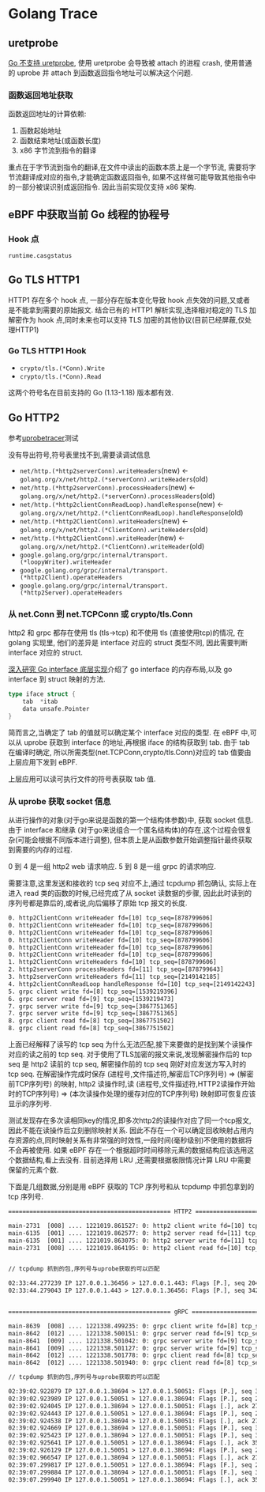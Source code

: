 # Golang Trace

## uretprobe

[Go 不支持 uretprobe](https://github.com/golang/go/issues/22008),
使用 uretprobe 会导致被 attach 的进程 crash,
使用普通的 uprobe 并 attach 到函数返回指令地址可以解决这个问题.

### 函数返回地址获取

函数返回地址的计算依赖:

1. 函数起始地址
2. 函数结束地址(或函数长度)
3. x86 字节流到指令的翻译

重点在于字节流到指令的翻译,在文件中读出的函数本质上是一个字节流,
需要将字节流翻译成对应的指令,才能确定函数返回指令,
如果不这样做可能导致其他指令中的一部分被误识别成返回指令.
因此当前实现仅支持 x86 架构.

## eBPF 中获取当前 Go 线程的协程号

### Hook 点

`runtime.casgstatus`

## Go TLS HTTP1

HTTP1 存在多个 hook 点, 一部分存在版本变化导致 hook 点失效的问题,又或者是不能拿到需要的原始报文.
结合已有的 HTTP1 解析实现,选择相对稳定的 TLS 加解密作为 hook 点,同时未来也可以支持 TLS 加密的其他协议(目前已经屏蔽,仅处理HTTP1)

### Go TLS HTTP1 Hook

* `crypto/tls.(*Conn).Write`
* `crypto/tls.(*Conn).Read`

这两个符号名在目前支持的 Go (1.13-1.18) 版本都有效.

## Go HTTP2

参考[uprobetracer](https://01.org/linuxgraphics/gfx-docs/drm/trace/uprobetracer.html)测试

没有导出符号,符号表里找不到,需要读调试信息

* `net/http.(*http2serverConn).writeHeaders`(new) <- `golang.org/x/net/http2.(*serverConn).writeHeaders`(old)
* `net/http.(*http2serverConn).processHeaders`(new) <- `golang.org/x/net/http2.(*serverConn).processHeaders`(old)
* `net/http.(*http2clientConnReadLoop).handleResponse`(new) <- `golang.org/x/net/http2.(*clientConnReadLoop).handleResponse`(old)
* `net/http.(*http2ClientConn).writeHeaders`(new) <- `golang.org/x/net/http2.(*ClientConn).writeHeaders`(old)
* `net/http.(*http2ClientConn).writeHeader`(new) <- `golang.org/x/net/http2.(*ClientConn).writeHeader`(old)
* `google.golang.org/grpc/internal/transport.(*loopyWriter).writeHeader`
* `google.golang.org/grpc/internal/transport.(*http2Client).operateHeaders`
* `google.golang.org/grpc/internal/transport.(*http2Server).operateHeaders`

### 从 net.Conn 到 net.TCPConn 或 crypto/tls.Conn

http2 和 grpc 都存在使用 tls (tls->tcp) 和不使用 tls (直接使用tcp)的情况,
在 golang 实现里, 他们的差异是 interface 对应的 struct 类型不同, 因此需要判断 interface 对应的 struct.

[深入研究 Go interface 底层实现](https://halfrost.com/go_interface/)介绍了 go interface 的内存布局,以及 go interface 到 struct 映射的方法.

```go
type iface struct {
	tab  *itab
	data unsafe.Pointer
}
```

简而言之,当确定了 tab 的值就可以确定某个 interface 对应的类型.
在 eBPF 中,可以从 uprobe 获取到 interface 的地址,再根据 iface 的结构获取到 tab.
由于 tab 在编译时确定, 所以所需类型(net.TCPConn,crypto/tls.Conn)对应的 tab 值要由上层应用下发到 eBPF.

上层应用可以读可执行文件的符号表获取 tab 值.

### 从 uprobe 获取 socket 信息

从进行操作的对象(对于go来说是函数的第一个结构体参数)中, 获取 socket 信息.
由于 interface 和继承 (对于go来说组合一个匿名结构体)的存在,这个过程会很复杂(可能会根据不同版本进行调整),
但本质上是从函数参数开始调整指针最终获取到需要的内存的过程.

0 到 4 是一组 http2 web 请求响应.
5 到 8 是一组 grpc 的请求响应.

需要注意,这里发送和接收的 tcp seq 对应不上,通过 tcpdump 抓包确认,
实际上在进入 read 类的函数的时候,已经完成了从 socket 读数据的步骤,
因此此时读到的序列号都是靠后的,或者说,向后偏移了原始 tcp 报文的长度.

```txt
0. http2ClientConn writeHeader fd=[10] tcp_seq=[878799606]
0. http2ClientConn writeHeader fd=[10] tcp_seq=[878799606]
0. http2ClientConn writeHeader fd=[10] tcp_seq=[878799606]
0. http2ClientConn writeHeader fd=[10] tcp_seq=[878799606]
0. http2ClientConn writeHeader fd=[10] tcp_seq=[878799606]
0. http2ClientConn writeHeader fd=[10] tcp_seq=[878799606]
1. http2ClientConn writeHeaders fd=[10] tcp_seq=[878799606]
2. http2serverConn processHeaders fd=[11] tcp_seq=[878799643]
3. http2serverConn writeHeaders fd=[11] tcp_seq=[2149142185]
4. http2clientConnReadLoop handleResponse fd=[10] tcp_seq=[2149142243]
5. grpc client write fd=[8] tcp_seq=[1539219396]
6. grpc server read fd=[9] tcp_seq=[1539219473]
7. grpc server write fd=[9] tcp_seq=[3867751365]
7. grpc server write fd=[9] tcp_seq=[3867751365]
8. grpc client read fd=[8] tcp_seq=[3867751502]
8. grpc client read fd=[8] tcp_seq=[3867751502]
```

上面已经解释了读写的 tcp seq 为什么无法匹配,接下来要做的是找到某个读操作对应的读之前的 tcp seq.
对于使用了TLS加密的报文来说,发现解密操作后的 tcp seq 是 http2 读前的 tcp seq,
解密操作前的 tcp seq 刚好对应发送方写入时的 tcp seq.
在解密操作完成时保存 (进程号,文件描述符,解密后TCP序列号) => (解密前TCP序列号) 的映射,
http2 读操作时,读 (进程号,文件描述符,HTTP2读操作开始时的TCP序列号) => (本次读操作处理的缓存对应的TCP序列号) 映射即可恢复应该显示的序列号.

测试发现存在多次读相同key的情况,即多次http2的读操作对应了同一个tcp报文,因此不能在读操作后立刻删除映射关系.
因此不存在一个可以确定回收映射占用内存资源的点,同时映射关系有非常强的时效性,一段时间(毫秒级别)不使用的数据将不会再被使用.
如果 eBPF 存在一个根据超时时间移除元素的数据结构应该选用这个数据结构,看上去没有.
目前选择用 LRU ,还需要根据极限情况计算 LRU 中需要保留的元素个数.

下面是几组数据,分别是用 eBPF 获取的 TCP 序列号和从 tcpdump 中抓包拿到的 tcp 序列号.

```txt
============================================== HTTP2 ===========================================

main-2731  [008] .... 1221019.861527: 0: http2 client write fd=[10] tcp_seq=[2046342762] // 这里有多条类似的日志,在发送tcp报文前多次写header
main-6135  [001] .... 1221019.862577: 0: http2 server read fd=[11] tcp_seq=[2046342762]
main-6135  [001] .... 1221019.863075: 0: http2 server write fd=[11] tcp_seq=[3424589742]
main-2731  [008] .... 1221019.864195: 0: http2 client read fd=[10] tcp_seq=[3424589742]


// tcpdump 抓到的包,序列号与uprobe获取的可以匹配

02:33:44.277239 IP 127.0.0.1.36456 > 127.0.0.1.443: Flags [P.], seq 2046342762:2046342843, ack 3424589742, win 1365, options [nop,nop,TS val 1461294619 ecr 1461284613], length 81
02:33:44.279043 IP 127.0.0.1.443 > 127.0.0.1.36456: Flags [P.], seq 3424589742:3424589800, ack 2046342843, win 350, options [nop,nop,TS val 1461294621 ecr 1461294619], length 58


============================================== gRPC ===========================================

main-8639  [008] .... 1221338.499235: 0: grpc client write fd=[8] tcp_seq=[3550833865]
main-8642  [012] .... 1221338.500151: 0: grpc server read fd=[9] tcp_seq=[3550833865]
main-8641  [009] .... 1221338.501042: 0: grpc server write fd=[9] tcp_seq=[2761620625]
main-8641  [009] .... 1221338.501127: 0: grpc server write fd=[9] tcp_seq=[2761620625] // 原因同上,发送前多次写 header
main-8642  [012] .... 1221338.501778: 0: grpc client read fd=[8] tcp_seq=[2761620625]
main-8642  [012] .... 1221338.501940: 0: grpc client read fd=[8] tcp_seq=[2761620625] // 原因同上,接收后多次读 header

// tcpdump 抓到的包,序列号与uprobe获取的可以匹配

02:39:02.922879 IP 127.0.0.1.38694 > 127.0.0.1.50051: Flags [P.], seq 3550833865:3550833942, ack 2761620573, win 1467, options [nop,nop,TS val 1461613257 ecr 1461603257], length 77
02:39:02.923989 IP 127.0.0.1.50051 > 127.0.0.1.38694: Flags [P.], seq 2761620573:2761620625, ack 3550833942, win 350, options [nop,nop,TS val 1461613258 ecr 1461613257], length 52
02:39:02.924045 IP 127.0.0.1.38694 > 127.0.0.1.50051: Flags [.], ack 2761620625, win 1467, options [nop,nop,TS val 1461613258 ecr 1461613258], length 0
02:39:02.924443 IP 127.0.0.1.50051 > 127.0.0.1.38694: Flags [P.], seq 2761620625:2761620762, ack 3550833942, win 350, options [nop,nop,TS val 1461613258 ecr 1461613258], length 137
02:39:02.924538 IP 127.0.0.1.38694 > 127.0.0.1.50051: Flags [.], ack 2761620762, win 1501, options [nop,nop,TS val 1461613258 ecr 1461613258], length 0
02:39:02.924669 IP 127.0.0.1.38694 > 127.0.0.1.50051: Flags [P.], seq 3550833942:3550833981, ack 2761620762, win 1501, options [nop,nop,TS val 1461613259 ecr 1461613258], length 39
02:39:02.925423 IP 127.0.0.1.38694 > 127.0.0.1.50051: Flags [P.], seq 3550833981:3550834033, ack 2761620762, win 1501, options [nop,nop,TS val 1461613259 ecr 1461613258], length 52
02:39:02.925641 IP 127.0.0.1.50051 > 127.0.0.1.38694: Flags [.], ack 3550834033, win 350, options [nop,nop,TS val 1461613260 ecr 1461613259], length 0
02:39:02.926129 IP 127.0.0.1.50051 > 127.0.0.1.38694: Flags [P.], seq 2761620762:2761620801, ack 3550834033, win 350, options [nop,nop,TS val 1461613260 ecr 1461613259], length 39
02:39:02.966547 IP 127.0.0.1.38694 > 127.0.0.1.50051: Flags [.], ack 2761620801, win 1501, options [nop,nop,TS val 1461613300 ecr 1461613260], length 0
02:39:07.299817 IP 127.0.0.1.50051 > 127.0.0.1.38694: Flags [F.], seq 2761620801, ack 3550834033, win 350, options [nop,nop,TS val 1461617634 ecr 1461613300], length 0
02:39:07.299884 IP 127.0.0.1.38694 > 127.0.0.1.50051: Flags [F.], seq 3550834033, ack 2761620802, win 1501, options [nop,nop,TS val 1461617634 ecr 1461617634], length 0
02:39:07.299940 IP 127.0.0.1.50051 > 127.0.0.1.38694: Flags [.], ack 3550834034, win 350, options [nop,nop,TS val 1461617634 ecr 1461617634], length 0
```
